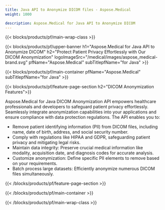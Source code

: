 ```yaml
---
title: Java API to Anonymize DICOM files - Aspose.Medical
weight: 1000

description: Aspose.Medical for Java API to Anonymize DICOM 
---
```


{{< blocks/products/pf/main-wrap-class >}}

{{< blocks/products/pf/upper-banner h1="Aspose.Medical for Java API to Anonymize DICOM" h2="Protect Patient Privacy Effortlessly with Our DICOM Anonymization" logoImageSrc="/medical/images/aspose_medical-brand.svg" pfName="Aspose.Medical" subTitlepfName="for Java" >}}

{{< blocks/products/pf/main-container pfName="Aspose.Medical" subTitlepfName="for Java" >}}

{{< blocks/products/pf/feature-page-section h2="DICOM Anonymization Features">}}

<p>Aspose.Medical for Java DICOM Anonymization API empowers healthcare professionals and developers to safeguard patient privacy effortlessly. Seamlessly integrate anonymization capabilities into your applications and ensure compliance with data protection regulations. The API enables you to:</p>

<ul>
<li>Remove patient identifying information (PII) from DICOM files, including name, date of birth, address, and social security number.</li>
<li>Comply with regulations like HIPAA and GDPR, safeguarding patient privacy and mitigating legal risks.</li>
<li>Maintain data integrity: Preserve crucial medical information like modality, acquisition date, and diagnosis codes for accurate analysis.</li>
<li>Customize anonymization: Define specific PII elements to remove based on your requirements.</li>
<li>Batch process large datasets: Efficiently anonymize numerous DICOM files simultaneously.</li>
</ul>

{{< /blocks/products/pf/feature-page-section >}}

{{< /blocks/products/pf/main-container >}}

{{< /blocks/products/pf/main-wrap-class >}}